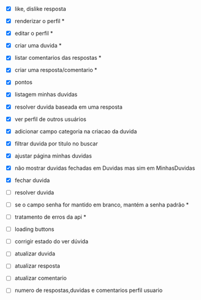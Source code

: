 - [x] like, dislike resposta
- [x] renderizar o perfil *
- [x] editar o perfil *
- [x] criar uma duvida *
- [x] listar comentarios das respostas *
- [x] criar uma resposta/comentario *
- [x] pontos
- [x] listagem minhas duvidas
- [x] resolver duvida baseada em uma resposta
- [x] ver perfil de outros usuários
- [x] adicionar campo categoria na criacao da duvida
- [x] filtrar duvida por titulo no buscar
- [x] ajustar página minhas duvidas
- [x] não mostrar duvidas fechadas em Duvidas mas sim em MinhasDuvidas  
- [x] fechar duvida

- [ ] resolver duvida
- [ ] se o campo senha for mantido em branco, mantém a senha padrão *
- [ ] tratamento de erros da api *
- [ ] loading buttons  
- [ ] corrigir estado do ver dúvida
- [ ] atualizar duvida
- [ ] atualizar resposta
- [ ] atualizar comentario
- [ ] numero de respostas,duvidas e comentarios perfil usuario